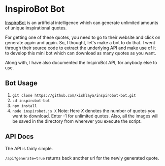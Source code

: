 # InspiroBot Bot

[InspiroBot](http://inspirobot.me/) is an artificial intelligence which can generate unlimited amounts of unique inspirational quotes.

For getting one of these quotes, you need to go to their website and click on generate again and again. So, I thought, let's make a bot to do that. I went through their source code to extract the underlying API and make use of it to develop this mini bot which can download as many quotes as you want.

Along with, I have also documented the InspiroBot API, for anybody else to use.

## Bot Usage

1. `git clone https://github.com/kishlaya/inspirobot-bot.git`
2. `cd inspirobot-bot`
3. `npm install`
4. `node inspirobot.js X`
Note: Here *X* denotes the number of quotes you want to download. Enter -1 for unlimited quotes. Also, all the images will be saved in the directory from wherever you execute the script.


## API Docs

The API is fairly simple.

`/api?generate=true` returns back another url for the newly generated quote.

